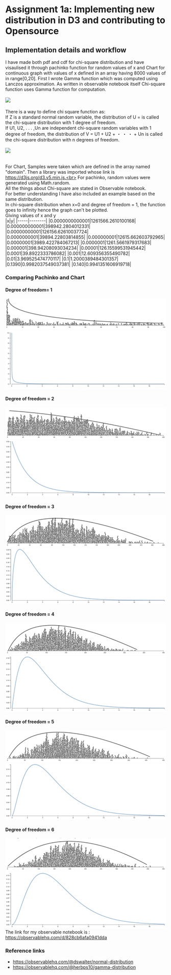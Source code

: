 # Assignment 1a: Implementing new distribution in D3 and contributing to Opensource
## Implementation details and workflow
I have made both pdf and cdf for chi-square distribution and have visaulised it through pachinko function for random values of x and Chart for continuous graph with values of x defined in an array having 8000 values of in range[0,20]. 
First I wrote Gamma function which was computed using Lanczos approximation. As written in observable notebook itself Chi-square function uses Gamma function for computation.<br><br>
![](https://math.info/image/32/chi-sqaure_pdf.gif)<br><br>
There is a way to define chi square function as:<br>
If Z is a standard normal random variable, the distribution of U =  is called the chi-square distribution with 1 degree of freedom.<br>
If U1, U2, . . . ,Un are independent chi-square random variables with 1 degree of freedom, the distribution of V = U1 + U2 + ・ ・ ・ + Un is called the chi-square distribution with n degrees of freedom. <br><br>
![](https://encrypted-tbn0.gstatic.com/images?q=tbn:ANd9GcQCYWMp3ikBKN8juzmVF3vrBmviSdABYgsSgw&usqp=CAU)<br><br>
                                                                                                                
For Chart, Samples were taken which are defined in the array named "domain". Then a library was imported whose link is https://d3js.org/d3.v5.min.js.<br>
For pachinko, random values were generated using Math.random.<br>
All the things about Chi-square are stated in Observable notebook.<br>
For better understanding I have also included an example based on the same distribution.<br>
In chi-square distribution when x=0 and degree of freedom = 1, the function goes to infinity hence the graph can't be plotted.<br>
Giving values of x and y <br>
|x|y|
|-----|--------|
|0.0000000000001|1261566.2610100168|
|0.000000000001|398942.2804012331|
|0.00000000001|126156.62610037724|
|0.0000000001|39894.22803814855|
|0.000000001|12615.662603792965|
|0.00000001|3989.422784067213|
|0.0000001|1261.5661979317683|
|0.000001|398.94208093034234|
|0.00001|126.15599531945442|
|0.0001|39.8922333786082|
|0.001|12.609356355490782|
|0.01|3.969525474770117|
|0.1|1.2000389484301357|
|0.1390|0.9982037549037381|
|0.140|0.9941351606919718|

### Comparing Pachinko and Chart 
#### Degree of freedom= 1
![](https://github.com/Ananyaiitbhilai/Assignment-1a-Implementing-new-distribution-in-D3-and-contributing-to-Opensource/blob/main/local%20images/Screenshot%202022-01-17%20at%201.33.22%20AM.png)<br>
![](https://github.com/Ananyaiitbhilai/Assignment-1a-Implementing-new-distribution-in-D3-and-contributing-to-Opensource/blob/main/local%20images/Screenshot%202022-01-17%20at%201.32.16%20AM.png)<br>
#### Degree of freedom = 2
![](https://github.com/Ananyaiitbhilai/Assignment-1a-Implementing-new-distribution-in-D3-and-contributing-to-Opensource/blob/main/local%20images/Screenshot%202022-01-17%20at%201.25.02%20AM.png)<br>
![](https://github.com/Ananyaiitbhilai/Assignment-1a-Implementing-new-distribution-in-D3-and-contributing-to-Opensource/blob/main/local%20images/Screenshot%202022-01-17%20at%201.42.39%20AM.png)<br>
#### Degree of freedom = 3
![](https://github.com/Ananyaiitbhilai/Assignment-1a-Implementing-new-distribution-in-D3-and-contributing-to-Opensource/blob/main/local%20images/Screenshot%202022-01-17%20at%201.28.17%20AM.png)<br>
![](https://github.com/Ananyaiitbhilai/Assignment-1a-Implementing-new-distribution-in-D3-and-contributing-to-Opensource/blob/main/local%20images/Screenshot%202022-01-17%20at%201.42.53%20AM.png)<br>
#### Degree of freedom = 4
![](https://github.com/Ananyaiitbhilai/Assignment-1a-Implementing-new-distribution-in-D3-and-contributing-to-Opensource/blob/main/local%20images/Screenshot%202022-01-17%20at%201.29.39%20AM.png)<br>
![](https://github.com/Ananyaiitbhilai/Assignment-1a-Implementing-new-distribution-in-D3-and-contributing-to-Opensource/blob/main/local%20images/Screenshot%202022-01-17%20at%201.43.07%20AM.png)<br>
#### Degree of freedom = 5
![](https://github.com/Ananyaiitbhilai/Assignment-1a-Implementing-new-distribution-in-D3-and-contributing-to-Opensource/blob/main/local%20images/Screenshot%202022-01-17%20at%201.30.18%20AM.png)<br>
![](https://github.com/Ananyaiitbhilai/Assignment-1a-Implementing-new-distribution-in-D3-and-contributing-to-Opensource/blob/main/local%20images/Screenshot%202022-01-17%20at%201.43.18%20AM.png)<br>
#### Degree of freedom = 6
![](https://github.com/Ananyaiitbhilai/Assignment-1a-Implementing-new-distribution-in-D3-and-contributing-to-Opensource/blob/main/local%20images/Screenshot%202022-01-17%20at%201.31.29%20AM.png)<br>
![](https://github.com/Ananyaiitbhilai/Assignment-1a-Implementing-new-distribution-in-D3-and-contributing-to-Opensource/blob/main/local%20images/Screenshot%202022-01-17%20at%201.43.37%20AM.png)<br>
The link for my observable notebook is : https://observablehq.com/d/828cb6afa0941dda
### Reference links
- https://observablehq.com/@dswalter/normal-distribution
- https://observablehq.com/@herbps10/gamma-distribution
